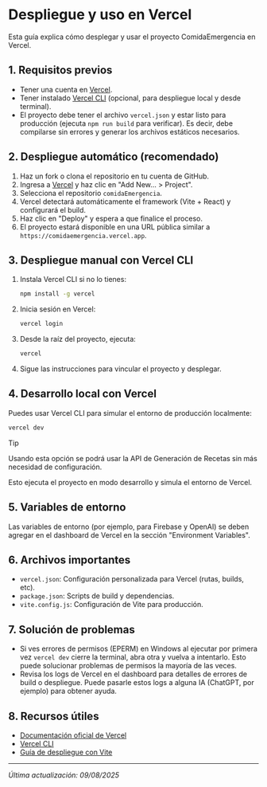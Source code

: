 # Despliegue y uso en Vercel

Esta guía explica cómo desplegar y usar el proyecto ComidaEmergencia en Vercel.

## 1. Requisitos previos

- Tener una cuenta en [Vercel](https://vercel.com/).
- Tener instalado [Vercel CLI](https://vercel.com/docs/cli) (opcional, para despliegue local y desde terminal).
- El proyecto debe tener el archivo `vercel.json` y estar listo para producción (ejecuta `npm run build` para verificar). Es decir, debe compilarse sin errores y generar los archivos estáticos necesarios.

## 2. Despliegue automático (recomendado)

1. Haz un fork o clona el repositorio en tu cuenta de GitHub.
2. Ingresa a [Vercel](https://vercel.com/) y haz clic en "Add New... > Project".
3. Selecciona el repositorio `comidaEmergencia`.
4. Vercel detectará automáticamente el framework (Vite + React) y configurará el build.
5. Haz clic en "Deploy" y espera a que finalice el proceso.
6. El proyecto estará disponible en una URL pública similar a `https://comidaemergencia.vercel.app`.

## 3. Despliegue manual con Vercel CLI

1. Instala Vercel CLI si no lo tienes:
   ```bash
   npm install -g vercel
   ```
2. Inicia sesión en Vercel:
   ```bash
   vercel login
   ```
3. Desde la raíz del proyecto, ejecuta:
   ```bash
   vercel
   ```
4. Sigue las instrucciones para vincular el proyecto y desplegar.

## 4. Desarrollo local con Vercel

Puedes usar Vercel CLI para simular el entorno de producción localmente:

```bash
vercel dev
```

> [!TIP]
> Usando esta opción se podrá usar la API de Generación de Recetas sin más necesidad de configuración.

Esto ejecuta el proyecto en modo desarrollo y simula el entorno de Vercel.

## 5. Variables de entorno

Las variables de entorno (por ejemplo, para Firebase y OpenAI) se deben agregar en el dashboard de Vercel en la sección "Environment Variables".

## 6. Archivos importantes

- `vercel.json`: Configuración personalizada para Vercel (rutas, builds, etc).
- `package.json`: Scripts de build y dependencias.
- `vite.config.js`: Configuración de Vite para producción.

## 7. Solución de problemas

- Si ves errores de permisos (EPERM) en Windows al ejecutar por primera vez `vercel dev` cierre la terminal, abra otra y vuelva a intentarlo. Esto puede solucionar problemas de permisos la mayoría de las veces.
- Revisa los logs de Vercel en el dashboard para detalles de errores de build o despliegue. Puede pasarle estos logs a alguna IA (ChatGPT, por ejemplo) para obtener ayuda.

## 8. Recursos útiles

- [Documentación oficial de Vercel](https://vercel.com/docs)
- [Vercel CLI](https://vercel.com/docs/cli)
- [Guía de despliegue con Vite](https://vitejs.dev/guide/static-deploy.html)

---

_Última actualización: 09/08/2025_
